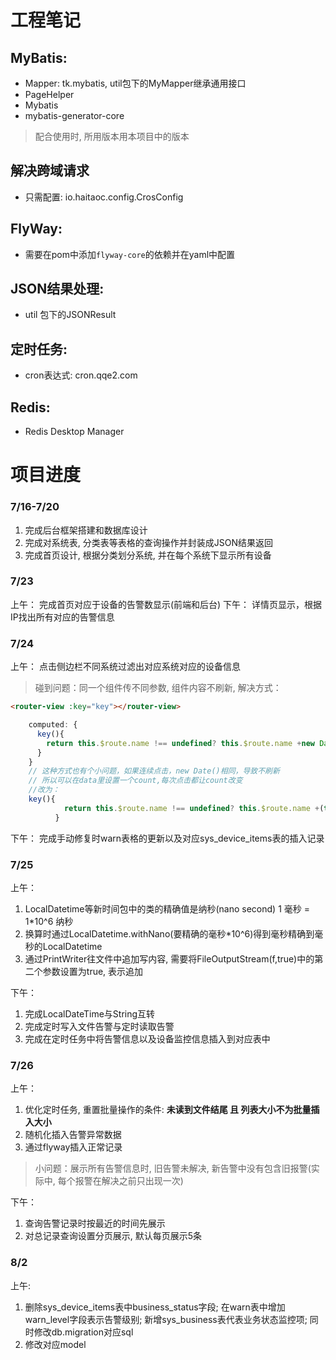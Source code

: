 # 工程笔记

## MyBatis:
* Mapper: tk.mybatis, util包下的MyMapper继承通用接口
* PageHelper
* Mybatis
* mybatis-generator-core
> 配合使用时, 所用版本用本项目中的版本

## 解决跨域请求
* 只需配置: io.haitaoc.config.CrosConfig

## FlyWay:
* 需要在pom中添加``flyway-core``的依赖并在yaml中配置

## JSON结果处理:
* util 包下的JSONResult

## 定时任务:
* cron表达式: cron.qqe2.com

## Redis:
* Redis Desktop Manager

# 项目进度
### 7/16-7/20 
1. 完成后台框架搭建和数据库设计
2. 完成对系统表, 分类表等表格的查询操作并封装成JSON结果返回
3. 完成首页设计, 根据分类划分系统, 并在每个系统下显示所有设备

### 7/23

上午： 
完成首页对应于设备的告警数显示(前端和后台)
下午： 
详情页显示，根据IP找出所有对应的告警信息

### 7/24

上午： 点击侧边栏不同系统过滤出对应系统对应的设备信息
> 碰到问题：同一个组件传不同参数, 组件内容不刷新, 解决方式：
```html
<router-view :key="key"></router-view>
```
```javascript
    computed: {
      key(){
        return this.$route.name !== undefined? this.$route.name +new Date(): this.$route +new Date();
      }
    }
    // 这种方式也有个小问题，如果连续点击，new Date()相同，导致不刷新
    // 所以可以在data里设置一个count,每次点击都让count改变
    //改为： 
    key(){
            return this.$route.name !== undefined? this.$route.name +(this.count++): this.$route +(this.count++)
          }
```
下午：
 完成手动修复时warn表格的更新以及对应sys_device_items表的插入记录

### 7/25

上午：
1. LocalDatetime等新时间包中的类的精确值是纳秒(nano second)
1 毫秒 = 1*10^6 纳秒
2. 换算时通过LocalDatetime.withNano(要精确的毫秒*10^6)得到毫秒精确到毫秒的LocalDatetime
3. 通过PrintWriter往文件中追加写内容, 需要将FileOutputStream(f,true)中的第二个参数设置为true, 表示追加

下午：
1. 完成LocalDateTime与String互转
2. 完成定时写入文件告警与定时读取告警
3. 完成在定时任务中将告警信息以及设备监控信息插入到对应表中

### 7/26
上午：
1. 优化定时任务, 重置批量操作的条件: **未读到文件结尾 且 列表大小不为批量插入大小**
2. 随机化插入告警异常数据
3. 通过flyway插入正常记录

> 小问题：展示所有告警信息时, 旧告警未解决, 新告警中没有包含旧报警(实际中, 每个报警在解决之前只出现一次)

下午：
1. 查询告警记录时按最近的时间先展示
2. 对总记录查询设置分页展示, 默认每页展示5条

### 8/2
上午:
1. 删除sys_device_items表中business_status字段; 在warn表中增加warn_level字段表示告警级别;
   新增sys_business表代表业务状态监控项; 同时修改db.migration对应sql
2. 修改对应model
   
   
